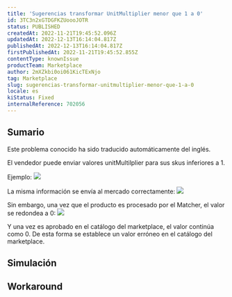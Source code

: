 ```yaml
---
title: 'Sugerencias transformar UnitMultiplier menor que 1 a 0'
id: 3TC3n2xGTDGFKZUoooJOTR
status: PUBLISHED
createdAt: 2022-11-21T19:45:52.096Z
updatedAt: 2022-12-13T16:14:04.817Z
publishedAt: 2022-12-13T16:14:04.817Z
firstPublishedAt: 2022-11-21T19:45:52.855Z
contentType: knownIssue
productTeam: Marketplace
author: 2mXZkbi0oi061KicTExNjo
tag: Marketplace
slug: sugerencias-transformar-unitmultiplier-menor-que-1-a-0
locale: es
kiStatus: Fixed
internalReference: 702056
---
```


## Sumario

<div class="alert alert-info">
  <p>Este problema conocido ha sido traducido automáticamente del inglés.</p>
</div>



El vendedor puede enviar valores unitMultilplier para sus skus inferiores a 1.

Ejemplo:
 ![](https://vtexhelp.zendesk.com/attachments/token/HqXCaizs03DZbMVT2tcufZM6K/?name=image.png)

La misma información se envía al mercado correctamente:
 ![](https://vtexhelp.zendesk.com/attachments/token/zImMl1BVZHLG6zc45x4XwrZpB/?name=image.png)

Sin embargo, una vez que el producto es procesado por el Matcher, el valor se redondea a 0:
 ![](https://vtexhelp.zendesk.com/attachments/token/j5FMl4AJJ0R5IP3FcStUo7DDi/?name=image.png)

Y una vez es aprobado en el catálogo del marketplace, el valor continúa como 0. De esta forma se establece un valor erróneo en el catálogo del marketplace.


##

## Simulación



## Workaround



